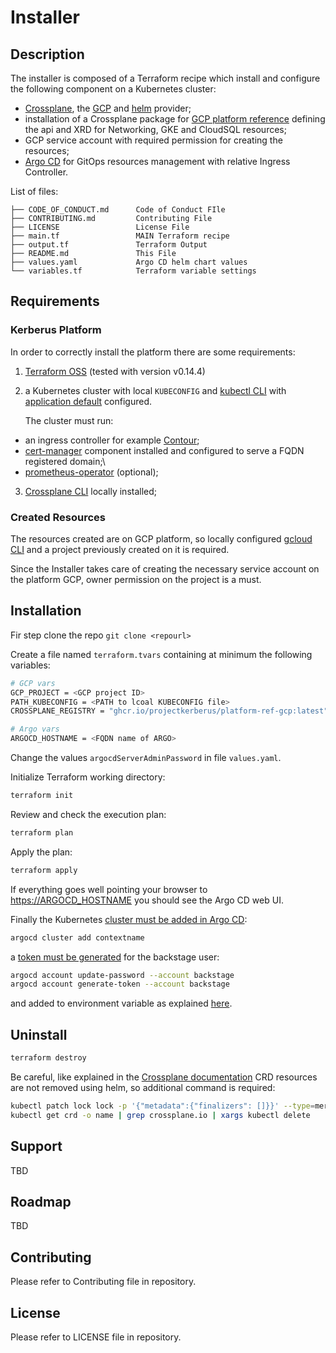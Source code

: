 # Installer

## Description

The installer is composed of a Terraform recipe which install and configure the following component on a Kubernetes cluster:

- [Crossplane](https://github.com/crossplane/crossplane), the [GCP](https://github.com/crossplane/provider-gcp) and [helm](https://github.com/crossplane-contrib/provider-helm) provider;
- installation of a Crossplane package for [GCP platform reference](https://github.com/idallaserra/platform-ref-gcp) defining the api and XRD for Networking, GKE and CloudSQL resources;
- GCP service account with required permission for creating the resources;
- [Argo CD](https://argoproj.github.io/projects/argo-cd) for GitOps resources management with relative Ingress Controller.

List of files:

```console
├── CODE_OF_CONDUCT.md      Code of Conduct FIle
├── CONTRIBUTING.md         Contributing File
├── LICENSE                 License File
├── main.tf                 MAIN Terraform recipe
├── output.tf               Terraform Output
├── README.md               This File 
├── values.yaml             Argo CD helm chart values
└── variables.tf            Terraform variable settings
```


## Requirements

### Kerberus Platform

In order to correctly install the platform there are some requirements:

1. [Terraform OSS](https://www.terraform.io/downloads.html) (tested with version v0.14.4)

2. a Kubernetes cluster with local `KUBECONFIG` and [kubectl CLI](https://kubernetes.io/docs/reference/kubectl/) with [application default](https://cloud.google.com/sdk/gcloud/reference/auth/application-default/login) configured.

    The cluster must run:

- an ingress controller for example [Contour](https://projectcontour.io/);
- [cert-manager](https://cert-manager.io/docs/) component installed and configured to serve a FQDN registered domain;\
- [prometheus-operator](https://github.com/prometheus-operator/prometheus-operator) (optional);

3. [Crossplane CLI](https://crossplane.io/docs/v1.0/getting-started/install-configure.html#install-crossplane-cli) locally installed;

### Created Resources

The resources created are on GCP platform, so locally configured [gcloud CLI](https://cloud.google.com/sdk/gcloud) and a project previously created on it is required.

Since the Installer takes care of creating the necessary service account on the platform GCP, owner permission on the project is a must.

## Installation

Fir step clone the repo 
`git clone <repourl>`

Create a file named `terraform.tvars` containing at minimum the following variables:

```bash
# GCP vars
GCP_PROJECT = <GCP project ID>
PATH_KUBECONFIG = <PATH to lcoal KUBECONFIG file>
CROSSPLANE_REGISTRY = "ghcr.io/projectkerberus/platform-ref-gcp:latest"

# Argo vars
ARGOCD_HOSTNAME = <FQDN name of ARGO>
```

Change the values `argocdServerAdminPassword` in file `values.yaml`.

Initialize Terraform working directory:

```bash
terraform init
```

Review and check the execution plan:

```bash
terraform plan
```

Apply the plan:

```bash
terraform apply
```

If everything goes well pointing your browser to <https://ARGOCD_HOSTNAME> you should see the Argo CD web UI.

Finally the Kubernetes [cluster must be added in Argo CD](https://argoproj.github.io/argo-cd/user-guide/commands/argocd_cluster_add/):

```bash
argocd cluster add contextname
```

a [token must be generated](https://argoproj.github.io/argo-cd/user-guide/commands/argocd_account_generate-token/) for the backstage user:

```bash
argocd account update-password --account backstage
argocd account generate-token --account backstage
```

and added to environment variable as explained [here](https://github.com/projectkerberus/kerberus-dashboard/blob/main/README.md).

## Uninstall

```bash
terraform destroy
```

Be careful, like explained in the [Crossplane documentation](https://crossplane.io/docs/v1.0/getting-started/install-configure.html#install-crossplane-cli) CRD resources are not removed using helm, so additional command is required:

```bash
kubectl patch lock lock -p '{"metadata":{"finalizers": []}}' --type=merge
kubectl get crd -o name | grep crossplane.io | xargs kubectl delete
```
## Support

TBD
## Roadmap

TBD
## Contributing

Please refer to Contributing file in repository.

## License

Please refer to LICENSE file in repository.
  